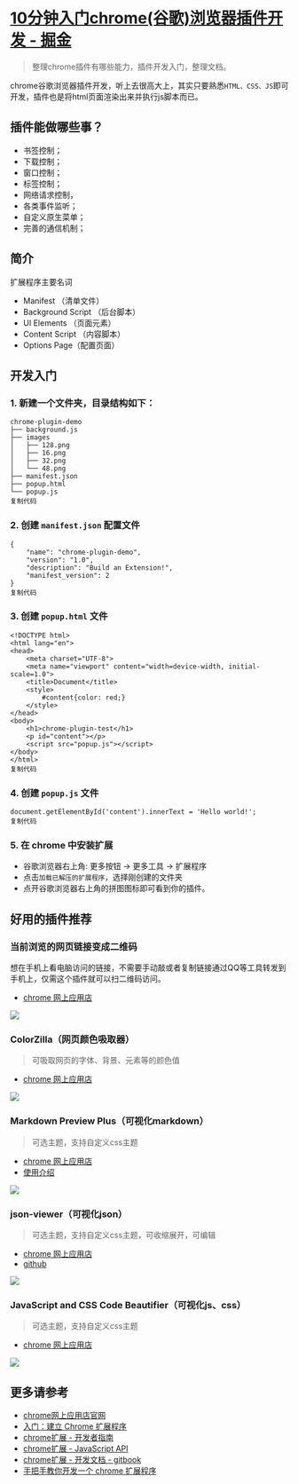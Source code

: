 # [10分钟入门chrome(谷歌)浏览器插件开发 - 掘金](https://juejin.cn/post/6904797929056239630)

> 整理chrome插件有哪些能力，插件开发入门，整理文档。

chrome谷歌浏览器插件开发，听上去很高大上，其实只要熟悉`HTML、CSS、JS`即可开发，插件也是将html页面渲染出来并执行js脚本而已。

## 插件能做哪些事？

-   书签控制；
-   下载控制；
-   窗口控制；
-   标签控制；
-   网络请求控制，
-   各类事件监听；
-   自定义原生菜单；
-   完善的通信机制；

## 简介

扩展程序主要名词

-   Manifest （清单文件）
-   Background Script （后台脚本）
-   UI Elements （页面元素）
-   Content Script （内容脚本）
-   Options Page（配置页面）

## 开发入门

### 1\. 新建一个文件夹，目录结构如下：

```
chrome-plugin-demo
├── background.js
├── images
│   ├── 128.png
│   ├── 16.png
│   ├── 32.png
│   └── 48.png
├── manifest.json
├── popup.html
└── popup.js
复制代码
```

### 2\. 创建 `manifest.json` 配置文件

```
{
    "name": "chrome-plugin-demo",
    "version": "1.0",
    "description": "Build an Extension!",
    "manifest_version": 2 
}
复制代码
```

### 3\. 创建 `popup.html` 文件

```
<!DOCTYPE html>
<html lang="en">
<head>
    <meta charset="UTF-8">
    <meta name="viewport" content="width=device-width, initial-scale=1.0">
    <title>Document</title>
    <style>
        #content{color: red;}
    </style>
</head>
<body>
    <h1>chrome-plugin-test</h1>
    <p id="content"></p>
    <script src="popup.js"></script>
</body>
</html>
复制代码
```

### 4\. 创建 `popup.js` 文件

```
document.getElementById('content').innerText = 'Hello world!';
复制代码
```

### 5\. 在 chrome 中安装扩展

-   谷歌浏览器右上角: 更多按钮 -> 更多工具 -> 扩展程序
-   点击`加载已解压的扩展程序`，选择刚创建的文件夹
-   点开谷歌浏览器右上角的拼图图标即可看到你的插件。

## 好用的插件推荐

### 当前浏览的网页链接变成二维码

想在手机上看电脑访问的链接，不需要手动敲或者复制链接通过QQ等工具转发到手机上，仅需这个插件就可以扫二维码访问。

-   [chrome 网上应用店](https://link.juejin.cn/?target=https%3A%2F%2Fchrome.google.com%2Fwebstore%2Fdetail%2F%25E4%25BA%258C%25E7%25BB%25B4%25E7%25A0%2581qr%25E7%25A0%2581%25E7%2594%259F%25E6%2588%2590%25E5%2599%25A8qr-code-generato%2Fpflgjjogbmmcmfhfcnlohagkablhbpmg%3Fhl%3Dzh-CN "https://chrome.google.com/webstore/detail/%E4%BA%8C%E7%BB%B4%E7%A0%81qr%E7%A0%81%E7%94%9F%E6%88%90%E5%99%A8qr-code-generato/pflgjjogbmmcmfhfcnlohagkablhbpmg?hl=zh-CN")

![](https://p1-juejin.byteimg.com/tos-cn-i-k3u1fbpfcp/3c3e2faa828041c2aee0d4c2e8827cc6~tplv-k3u1fbpfcp-watermark.awebp)

### ColorZilla（网页颜色吸取器）

> 可吸取网页的字体、背景、元素等的颜色值

-   [chrome 网上应用店](https://link.juejin.cn/?target=https%3A%2F%2Fchrome.google.com%2Fwebstore%2Fdetail%2Fcolorzilla%2Fbhlhnicpbhignbdhedgjhgdocnmhomnp "https://chrome.google.com/webstore/detail/colorzilla/bhlhnicpbhignbdhedgjhgdocnmhomnp")

![](https://p1-juejin.byteimg.com/tos-cn-i-k3u1fbpfcp/cea143e9fbf84f95b30f3bf61911d79e~tplv-k3u1fbpfcp-watermark.awebp)

### Markdown Preview Plus（可视化markdown）

> 可选主题，支持自定义css主题

-   [chrome 网上应用店](https://link.juejin.cn/?target=https%3A%2F%2Fchrome.google.com%2Fwebstore%2Fdetail%2Fmarkdown-preview-plus%2Ffebilkbfcbhebfnokafefeacimjdckgl "https://chrome.google.com/webstore/detail/markdown-preview-plus/febilkbfcbhebfnokafefeacimjdckgl")
-   [使用介绍](https://link.juejin.cn/?target=https%3A%2F%2Fwww.jianshu.com%2Fp%2F7a088d19bf9c "https://www.jianshu.com/p/7a088d19bf9c")

![](https://p3-juejin.byteimg.com/tos-cn-i-k3u1fbpfcp/14af07fa540b42e5968b0909e125c80a~tplv-k3u1fbpfcp-watermark.awebp)

### json-viewer（可视化json）

> 可选主题，支持自定义css主题，可收缩展开，可编辑

-   [chrome 网上应用店](https://link.juejin.cn/?target=https%3A%2F%2Fchrome.google.com%2Fwebstore%2Fdetail%2Fjson-viewer%2Fgbmdgpbipfallnflgajpaliibnhdgobh "https://chrome.google.com/webstore/detail/json-viewer/gbmdgpbipfallnflgajpaliibnhdgobh")
-   [github](https://link.juejin.cn/?target=https%3A%2F%2Fgithub.com%2Ftulios%2Fjson-viewer "https://github.com/tulios/json-viewer")

![](https://p1-juejin.byteimg.com/tos-cn-i-k3u1fbpfcp/417bcfff588845f68056ad328858d554~tplv-k3u1fbpfcp-watermark.awebp)

### JavaScript and CSS Code Beautifier（可视化js、css）

> 可选主题，支持自定义css主题

-   [chrome 网上应用店](https://link.juejin.cn/?target=https%3A%2F%2Fchrome.google.com%2Fwebstore%2Fdetail%2Fjavascript-and-css-code-b%2Fiiglodndmmefofehaibmaignglbpdald "https://chrome.google.com/webstore/detail/javascript-and-css-code-b/iiglodndmmefofehaibmaignglbpdald")

![](https://p1-juejin.byteimg.com/tos-cn-i-k3u1fbpfcp/a9cb2735a6204ad6ba2fa7406e00fb1f~tplv-k3u1fbpfcp-watermark.awebp)

## 更多请参考

-   [chrome网上应用店官网](https://link.juejin.cn/?target=https%3A%2F%2Fchrome.google.com%2Fwebstore%2Fcategory%2Fextensions%3Fhl%3Dzh-CN "https://chrome.google.com/webstore/category/extensions?hl=zh-CN")
-   [入门：建立 Chrome 扩展程序](https://link.juejin.cn/?target=https%3A%2F%2Fcrxdoc-zh.appspot.com%2Fextensions%2Fgetstarted "https://crxdoc-zh.appspot.com/extensions/getstarted")
-   [chrome扩展 - 开发者指南](https://link.juejin.cn/?target=https%3A%2F%2Fcrxdoc-zh.appspot.com%2Fextensions%2Fdevguide "https://crxdoc-zh.appspot.com/extensions/devguide")
-   [chrome扩展 - JavaScript API](https://link.juejin.cn/?target=https%3A%2F%2Fcrxdoc-zh.appspot.com%2Fextensions%2Fapi_index "https://crxdoc-zh.appspot.com/extensions/api_index")
-   [chrome扩展 - 开发文档 - gitbook](https://link.juejin.cn/?target=https%3A%2F%2Fwizardforcel.gitbooks.io%2Fchrome-doc%2Fcontent%2F1.html "https://wizardforcel.gitbooks.io/chrome-doc/content/1.html")
-   [手把手教你开发一个 chrome 扩展程序](https://juejin.cn/post/6844904077889912839 "https://juejin.cn/post/6844904077889912839")
